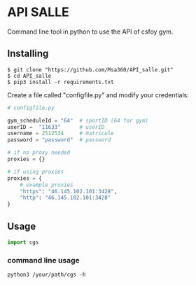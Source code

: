 # API SALLE
Command line tool in python to use the API of csfoy gym.

## Installing
```shell
$ git clone "https://github.com/Msa360/API_salle.git"
$ cd API_salle
$ pip3 install -r requirements.txt 
```
Create a file called "configfile.py" and modify your credentials:

```python
# configfile.py

gym_scheduleId = "64"  # sportID (64 for gym)
userID =  "11633"      # userID
username = 2512534     # matricule
password = "password"  # password

# if no proxy needed
proxies = {}  

# if using proxies
proxies = {
    # example proxies
    "https": "46.145.102.101:3428",
    "http": "46.145.102.101:3428"
}
```

## Usage
```python
import cgs
```
### command line usage
```shell
python3 /your/path/cgs -h
```
